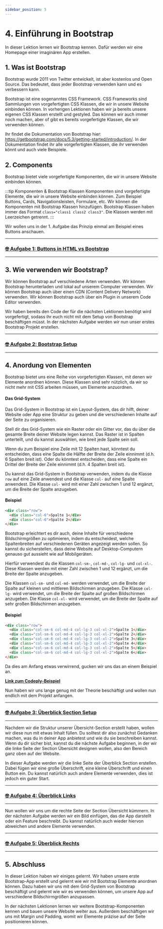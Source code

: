 ```yaml
---
sidebar_position: 5
---
```


# 4. Einführung in Bootstrap

In dieser Lektion lernen wir Bootstrap kennen. Dafür werden wir eine Homepage einer imaginären App erstellen.

## 1. Was ist Bootstrap

Bootstrap wurde 2011 von Twitter entwickelt, ist aber kostenlos und Open Source. Das bedeutet, dass jeder Bootstrap verwenden kann und es verbessern kann.

Bootstrap ist eine sogenanntes CSS Framework. CSS Frameworks sind Sammlungen von vorgefertigten CSS Klassen, die wir in unsere Website einbinden können. In vorherigen Lektionen haben wir ja bereits unsere eigenen CSS Klassen erstellt und gestyled. Das können wir auch immer noch machen, aber of gibt es bereits vorgefertigte Klassen, die wir verwenden können.

Ihr findet die Dokumentation von Bootstrap hier: https://getbootstrap.com/docs/5.3/getting-started/introduction/. In der Dokumentation findet ihr alle vorgefertigten Klassen, die ihr verwenden könnt und auch viele Beispiele.

## 2. Components

Bootstrap bietet viele vorgefertigte Komponenten, die wir in unsere Website einbinden können.

:::tip Komponenten & Bootstrap Klassen
Komponenten sind vorgefertigte Elemente, die wir in unsere Website einbinden können. Zum Beispiel Buttons, Cards, Navigationsleisten, Formulare, etc.
Wir können die Komponenten mit Bootstrap Klassen hinzufügen. Bootstrap Klassen haben immer das Format `class="class1 class2 class3"`. Die Klassen werden mit Leerzeichen getrennt.
:::

Wir wollen uns in der 1. Aufgabe das Prinzip einmal am Beispiel eines Buttons anschauen.

---

### [🤓 Aufgabe 1: Buttons in HTML vs Bootstrap](aufgabe-1-buttons-bootstrap.md)

---

## 3. Wie verwenden wir Bootstrap?

Wir können Bootstrap auf verschiedene Arten verwenden. Wir können Bootstrap herunterladen und lokal auf unserem Computer verwenden. Wir können Bootstrap auch über einen CDN (Content Delivery Network) verwenden. Wir können Bootstrap auch über ein Plugin in unserem Code Editor verwenden.

Wir haben bereits den Code der für die nächsten Lektionen benötigt wird vorgefertigt, sodass ihr euch nicht mit dem Setup von Bootstrap beschäftigen müsst. In der nächsten Aufgabe werden wir nun unser erstes Bootstrap Projekt erstellen.

---

### [🤓 Aufgabe 2: Bootstrap Setup](aufgabe-2-neues-bootstrap-projekt.md)

---

## 4. Anordung von Elementen

Bootstrap bietet uns eine Reihe von vorgefertigten Klassen, mit denen wir Elemente anordnen können. Diese Klassen sind sehr nützlich, da wir so nicht mehr mit CSS arbeiten müssen, um Elemente anzuordnen.

#### Das Grid-System

Das Grid-System in Bootstrap ist ein Layout-System, das dir hilft, deiner Website oder App eine Struktur zu geben und die verschiedenen Inhalte auf der Seite zu organisieren.

Stell dir das Grid-System wie ein Raster oder ein Gitter vor, das du über die gesamte Breite deiner Website legen kannst. Das Raster ist in Spalten unterteilt, und du kannst auswählen, wie breit jede Spalte sein soll.

Wenn du zum Beispiel eine Zeile mit 12 Spalten hast, könntest du entscheiden, dass eine Spalte die Hälfte der Breite der Zeile einnimmt (d.h. 6 Spalten breit ist). Oder du könntest entscheiden, dass eine Spalte ein Drittel der Breite der Zeile einnimmt (d.h. 4 Spalten breit ist).

Du kannst das Grid-System in Bootstrap verwenden, indem du die Klasse `row` auf eine Zeile anwendest und die Klasse `col-` auf eine Spalte anwendest. Die Klasse `col-` wird mit einer Zahl zwischen 1 und 12 ergänzt, um die Breite der Spalte anzugeben.

#### Beispiel

```html
<div class="row">
  <div class="col-6">Spalte 1</div>
  <div class="col-6">Spalte 2</div>
</div>
```

Bootstrap erleichtert es dir auch, deine Inhalte für verschiedene Bildschirmgrößen zu optimieren, indem du entscheidest, welche Spaltenbreiten auf verschiedenen Geräten angezeigt werden sollen. So kannst du sicherstellen, dass deine Website auf Desktop-Computern genauso gut aussieht wie auf Mobilgeräten.

Hierfür verwendest du die Klassen `col-sm-`, `col-md-`, `col-lg-` und `col-xl-`. Diese Klassen werden mit einer Zahl zwischen 1 und 12 ergänzt, um die Breite der Spalte anzugeben.

Die Klassen `col-sm-` und `col-md-` werden verwendet, um die Breite der Spalte auf kleinen und mittleren Bildschirmen anzugeben. Die Klasse `col-lg-` wird verwendet, um die Breite der Spalte auf großen Bildschirmen anzugeben. Die Klasse `col-xl-` wird verwendet, um die Breite der Spalte auf sehr großen Bildschirmen anzugeben.

#### Beispiel

```html
<div class="row">
  <div class="col-sm-6 col-md-4 col-lg-3 col-xl-2">Spalte 1</div>
  <div class="col-sm-6 col-md-4 col-lg-3 col-xl-2">Spalte 2</div>
  <div class="col-sm-6 col-md-4 col-lg-3 col-xl-2">Spalte 3</div>
  <div class="col-sm-6 col-md-4 col-lg-3 col-xl-2">Spalte 4</div>
  <div class="col-sm-6 col-md-4 col-lg-3 col-xl-2">Spalte 5</div>
  <div class="col-sm-6 col-md-4 col-lg-3 col-xl-2">Spalte 6</div>
</div>
```

Da dies am Anfang etwas verwirrend, gucken wir uns das an einem Beispiel an.

[**Link zum Codeply-Beispiel**](https://www.codeply.com/p/gGAW4KgOrL)

Nun haben wir uns lange genug mit der Theorie beschäftigt und wollen nun endlich mit dem Projekt anfangen.

---

### [🤓 Aufgabe 3: Überblick Section Setup](aufgabe-3-grid-system.md)

---

Nachdem wir die Struktur unserer Übersicht-Section erstellt haben, wollen wir diese nun mit etwas Inhalt füllen. Du solltest dir also zunächst Gedanken machen, was du in deiner App anbietest und wie du sie beschreiben kannst. Wenn du dir sicher bist, kannst du die nächste Aufgabe beginnen, in der wir die linke Seite der Section Übersicht designen wollen, also den Bereich ganz oben auf der Website.

In dieser Aufgabe werden wir die linke Seite der Überblick Section erstellen. Dabei fügen wir eine große Überschrift, eine kleine Überschrift und einen Button ein. Du kannst natürlich auch andere Elemente verwenden, dies ist jedoch ein guter Start.

---

### [🤓 Aufgabe 4: Überblick Links](aufgabe-4-ueberblick-links.md)

---

Nun wollen wir uns um die rechte Seite der Section Übersicht kümmern. In der nächsten Aufgabe werden wir ein Bild einfügen, das die App darstellt oder ein Feature beschreibt. Du kannst natürlich auch wieder hiervon abweichen und andere Elemente verwenden.

---

### [🤓 Aufgabe 5: Überblick Rechts](aufgabe-5-ueberblick-rechts.md)

---

## 5. Abschluss

In dieser Lektion haben wir einiges gelernt. Wir haben unsere erste Bootstrap-App erstellt und gelernt wie wir mit Bootstrap Elemente anordnen können. Dazu haben wir uns mit dem Grid-System von Bootstrap beschäftigt und gelernt wie wir es verwenden können, um unsere App auf verschiedene Bildschirmgrößen anzupassen.

In der nächsten Lektionen lernen wir weitere Bootstrap-Komponenten kennen und bauen unsere Website weiter aus. Außerdem beschäftigen wir uns mit Margin und Padding, womit wir Elemente präzise auf der Seite positionieren können.
